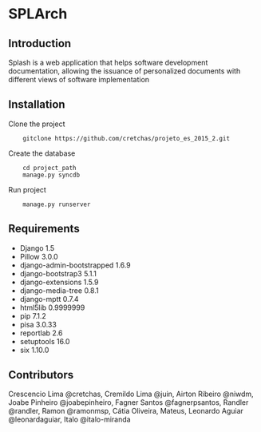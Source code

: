 SPLArch
=======================

Introduction
------------
Splash is a web application that helps software development documentation, allowing the issuance of personalized documents with different views of software implementation

Installation 
---------------------------

Clone the project

        gitclone https://github.com/cretchas/projeto_es_2015_2.git

Create the database

        cd project_path
        manage.py syncdb

Run project

        manage.py runserver


Requirements
---------------------------

  * Django	1.5
  * Pillow	3.0.0
  * django-admin-bootstrapped	1.6.9
  * django-bootstrap3	5.1.1	
  * django-extensions	1.5.9
  * django-media-tree	0.8.1
  * django-mptt	0.7.4
  * html5lib	0.9999999
  * pip	7.1.2	
  * pisa	3.0.33
  * reportlab	2.6
  * setuptools	16.0
  * six	1.10.0


Contributors
---------------------------

Crescencio Lima @cretchas, Cremildo Lima @juin, Airton Ribeiro @niwdm, Joabe Pinheiro @joabepinheiro, Fagner Santos @fagnerpsantos, Randler @randler, Ramon @ramonmsp, Cátia Oliveira, Mateus, Leonardo Aguiar @leonardaguiar, Italo @italo-miranda
